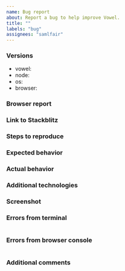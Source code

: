 ```yaml
---
name: Bug report
about: Report a bug to help improve Vowel.
title: ""
labels: "bug"
assignees: "samlfair"
---
```


<!--
  Thanks for taking the time to help build Vowel.
  A well-detailed bug report helps us to solve the problem quickly.
-->

### Versions

- vowel: <!-- eg: v0.1.32 -->
- node: <!-- eg: v14.15.0 -->
- os: <!-- eg: macOS 14.5 -->
- browser: <!-- eg: Chrome 129 -->

### Browser report

<!--
  Generate a browser report at https://www.whatsmybrowser.org/
  Copy-paste a link to the report
-->

### Link to Stackblitz

<!--
  If possible, upload a reproduction to Stackblitz
  and copy-paste the link here
-->

### Steps to reproduce

<!-- eg: "Go to X and click on Y" -->

### Expected behavior

<!-- eg: "The image will appear below the headline" -->

### Actual behavior

<!-- eg: "The image appears above the headline" -->

### Additional technologies

<!-- List any other technologies you're using with Vowel -->

### Screenshot

<!-- If possible, include a screenshot of the issue -->

### Errors from terminal

<!-- If there are any error messages in the terminal, paste them here -->

```

```

### Errors from browser console

<!-- If there are any error message in the error console, paste them here -->

```

```

### Additional comments

<!-- Include any other relevent information -->

